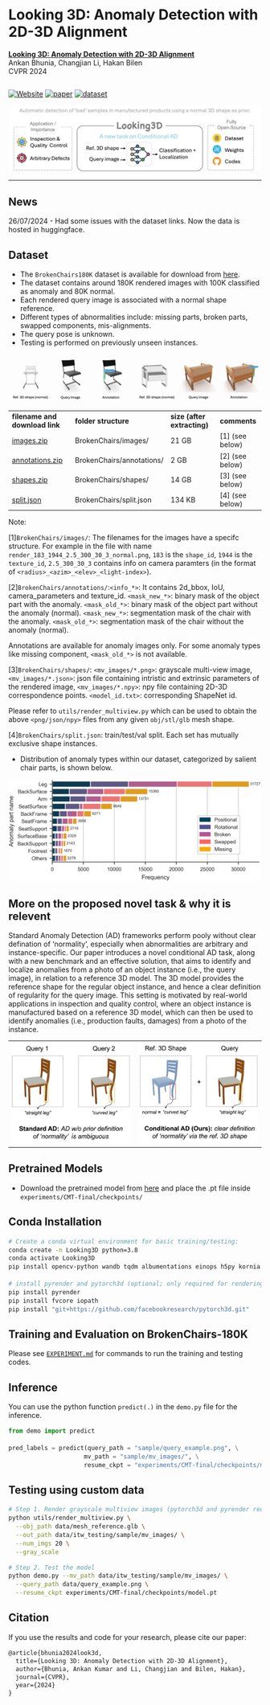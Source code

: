 # Looking 3D: Anomaly Detection with 2D-3D Alignment

<table>
  <tr>
      <strong><a href="https://openaccess.thecvf.com/content/CVPR2024/papers/Bhunia_Looking_3D_Anomaly_Detection_with_2D-3D_Alignment_CVPR_2024_paper.pdf">Looking 3D: Anomaly Detection with 2D-3D Alignment</a></strong><br>
      Ankan Bhunia, Changjian Li, Hakan Bilen<br>
      CVPR 2024
  </tr>
</table>

[![Website](https://img.shields.io/badge/Project-Website-87CEEB)](https://groups.inf.ed.ac.uk/vico/research/Looking3D)
[![paper](https://img.shields.io/badge/arXiv-Paper-<COLOR>.svg)](https://openaccess.thecvf.com/content/CVPR2024/papers/Bhunia_Looking_3D_Anomaly_Detection_with_2D-3D_Alignment_CVPR_2024_paper.pdf)
[![dataset](https://img.shields.io/badge/Dataset-link-blue)](https://huggingface.co/datasets/ankankbhunia/brokenchairs180k/tree/main)

<img src=figures/title.jpg>

<hr />

## News

26/07/2024 - Had some issues with the dataset links. Now the data is hosted in huggingface. 

## Dataset

- The `BrokenChairs180K` dataset is available for download from [here](https://huggingface.co/datasets/ankankbhunia/brokenchairs180k/tree/main).
- The dataset contains around 180K rendered images with 100K classified as anomaly and 80K normal.
- Each rendered query image is associated with a normal shape reference.
- Different types of abnormalities include: missing parts, broken parts, swapped components, mis-alignments.
- The query pose is unknown.
- Testing is performed on previously unseen instances.

<img src=figures/data_preview.gif>

<table>
  <tr>
    <td><b>filename and download link</b></td>
    <td><b>folder structure</b></td>
    <td><b>size (after extracting)</b></td>
    <td><b>comments</b></td>
  </tr>
      <tr>
    <td><a href="https://huggingface.co/datasets/ankankbhunia/brokenchairs180k/resolve/main/images.zip">images.zip</a></td>
    <td>BrokenChairs/images/</td>
    <td>21 GB</td>
    <td>[1] (see below)</td>
  </tr>
    <tr>
    <td><a href="https://huggingface.co/datasets/ankankbhunia/brokenchairs180k/resolve/main/annotations.zip">annotations.zip</a></td>
    <td>BrokenChairs/annotations/</td>
    <td>2 GB</td>
      <td>[2] (see below)</td>
  </tr>
      <tr>
    <td><a href="https://huggingface.co/datasets/ankankbhunia/brokenchairs180k/resolve/main/shapes.zip">shapes.zip</a></td>
    <td>BrokenChairs/shapes/</td>
    <td>14 GB</td>
        <td>[3] (see below)</td>
  </tr>
    <tr>
    <td><a href="https://huggingface.co/datasets/ankankbhunia/brokenchairs180k/resolve/main/split.json">split.json</a></td>
    <td>BrokenChairs/split.json</td>
      <td>134 KB</td>
      <td>[4] (see below)</td>
  </tr>
</table>

Note:

[1]`BrokenChairs/images/`: The filenames for the images have a specifc structure. For example in the file with name `render_183_1944_2.5_300_30_3_normal.png`, `183` is the `shape_id`, `1944` is the `texture_id`, `2.5_300_30_3` contains info on camera paramters (in the format of `<radius>_<azim>_<elev>_<light-index>`).

[2]`BrokenChairs/annotations/`:`<info_*>`: It contains 2d_bbox, IoU, camera_parameters and texture_id.
`<mask_new_*>`: binary mask of the object part with the anomaly.
`<mask_old_*>`: binary mask of the object part without the anomaly (normal).
`<mask_new_*>`: segmentation mask of the chair with the anomaly.
`<mask_old_*>`: segmentation mask of the chair without the anomaly (normal).

Annotations are available for anomaly images only. For some anomaly types like missing component, ```<mask_old_*>``` is not available. 

[3]`BrokenChairs/shapes/`: `<mv_images/*.png>`: grayscale multi-view image,
`<mv_images/*.json>`: json file containing intristic and extrinsic parameters of the rendered image,
`<mv_images/*.npy>`: npy file containing 2D-3D correspondence points.
`<model_id.txt>`: corresponding ShapeNet id.

Please refer to `utils/render_multiview.py` which can be used to obtain the above `<png/json/npy>` files from any given `obj/stl/glb` mesh shape.

[4]`BrokenChairs/split.json`: train/test/val split. Each set has mutually exclusive shape instances.

- Distribution of anomaly types within our dataset, categorized by salient chair parts, is shown below.

<img src=figures/part_stats.png width=600px>

## More on the proposed novel task & why it is relevent

Standard Anomaly Detection (AD) frameworks perform pooly without clear defination of ‘normality’, especially when abnormalities are arbitrary and instance-specific. Our paper introduces a novel conditional AD task, along with a new benchmark and an effective solution, that aims to identify and localize anomalies from a photo of an object instance (i.e., the query image), in relation to a reference 3D model. The 3D model provides the reference shape for the regular object instance, and hence a clear definition of regularity for the query image. This setting is motivated by real-world applications in inspection and quality control, where an object instance is manufactured based on a reference 3D model, which can then be used to identify anomalies (i.e., production faults, damages) from a photo of the instance.

<table>
  <tr>
    <td style="text-align: center;">
      <img src="figures/left.jpeg" alt="Image 1 Description" width="300" />
    </td>
    <td style="text-align: center;">
      <img src="figures/right.jpeg" alt="Image 2 Description" width="300" />
    </td>
  </tr>
</table>

## Pretrained Models

- Download the pretrained model from [here](https://huggingface.co/datasets/ankankbhunia/brokenchairs180k/resolve/main/model.pt) and place the .pt file inside `experiments/CMT-final/checkpoints/`

## Conda Installation

```bash {"id":"01J22BGWJ0NA4YERREQJ5X2GFT"}
# Create a conda virtual environment for basic training/testing: 
conda create -n Looking3D python=3.8
conda activate Looking3D
pip install opencv-python wandb tqdm albumentations einops h5py kornia bounding_box matplotlib omegaconf trimesh[all] xformers

# install pyrender and pytorch3d (optional; only required for rendering multiview images)
pip install pyrender
pip install fvcore iopath
pip install "git+https://github.com/facebookresearch/pytorch3d.git"
```

## Training and Evaluation on BrokenChairs-180K

Please see [`EXPERIMENT.md`](https://github.com/VICO-UoE/Looking3D/blob/main/EXPERIMENT.md) for commands to run the training and testing codes.

## Inference

You can use the python function `predict(.)` in the `demo.py` file for the inference.

```python {"id":"01J22BGWJ0NA4YERREQMHVP99N"}
from demo import predict

pred_labels = predict(query_path = "sample/query_example.png", \
                     mv_path = "sample/mv_images/", \
                     resume_ckpt = "experiments/CMT-final/checkpoints/model.pt", device = "cuda", topk = 100)
```

## Testing using custom data

```bash {"id":"01J22GFZ30MRZK4VEANC2SV04S"}
# Step 1. Render grayscale multiview images (pytorch3d and pyrender required)
python utils/render_multiview.py \
  --obj_path data/mesh_reference.glb \
  --out_path data/itw_testing/sample/mv_images/ \
  --num_imgs 20 \
  --gray_scale
```

```bash {"id":"01J22GFZ30MRZK4VEANCCZK82W"}
# Step 2. Test the model
python demo.py --mv_path data/itw_testing/sample/mv_images/ \
  --query_path data/query_example.png \
  --resume_ckpt experiments/CMT-final/checkpoints/model.pt
```

## Citation

If you use the results and code for your research, please cite our paper:

```
@article{bhunia2024look3d,
  title={Looking 3D: Anomaly Detection with 2D-3D Alignment},
  author={Bhunia, Ankan Kumar and Li, Changjian and Bilen, Hakan},
  journal={CVPR},
  year={2024}
}
```
